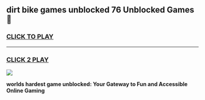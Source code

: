 
## dirt bike games unblocked 76 Unblocked Games👋
<h3>
<a href="https://premium.freeplayer.one?title=dirt_bike_games_unblocked_76&ref=16F">CLICK TO PLAY</a></h3>
<hr>

<h3>
<a href="https://premium.freeplayer.one?title=dirt_bike_games_unblocked_76&ref=16F">CLICK 2 PLAY</a>
  
</h3>

<a href="https://premium.freeplayer.one?title=dirt_bike_games_unblocked_76&ref=16F/"><img src="https://clearcache.store/games.png"></a>


**worlds hardest game unblocked: Your Gateway to Fun and Accessible Online Gaming**
